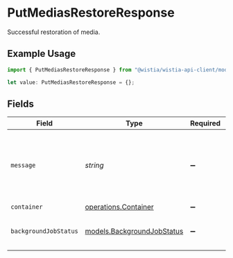 # PutMediasRestoreResponse

Successful restoration of media.

## Example Usage

```typescript
import { PutMediasRestoreResponse } from "@wistia/wistia-api-client/models/operations";

let value: PutMediasRestoreResponse = {};
```

## Fields

| Field                                                             | Type                                                              | Required                                                          | Description                                                       |
| ----------------------------------------------------------------- | ----------------------------------------------------------------- | ----------------------------------------------------------------- | ----------------------------------------------------------------- |
| `message`                                                         | *string*                                                          | :heavy_minus_sign:                                                | A confirmation message that the background job has been queued.   |
| `container`                                                       | [operations.Container](../../models/operations/container.md)      | :heavy_minus_sign:                                                | N/A                                                               |
| `backgroundJobStatus`                                             | [models.BackgroundJobStatus](../../models/backgroundjobstatus.md) | :heavy_minus_sign:                                                | Status of the background job.                                     |